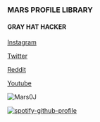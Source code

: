 ### MARS PROFILE LIBRARY

#### GRAY HAT HACKER

[Instagram](https://instagram.com/mars.111k)

[Twitter](https://mobile.twitter.com/Mars13104551)

[Reddit](https://www.reddit.com/u/Mars0j)

[Youtube](https://youtube.com/channel/UCvndkeSdiN7LcQP4gS5pbeA)


<p><img align="center" src="https://github-readme-stats.vercel.app/api/top-langs?username=Mars0J&show_icons=true&locale=en&layout=compact" alt="Mars0J" /></p>

[![spotify-github-profile](https://spotify-github-profile.vercel.app/api/view?uid=4c0gmte32574uoz4ijfcm0r1m&cover_image=true&theme=default)](https://github.com/kittinan/spotify-github-profile)
